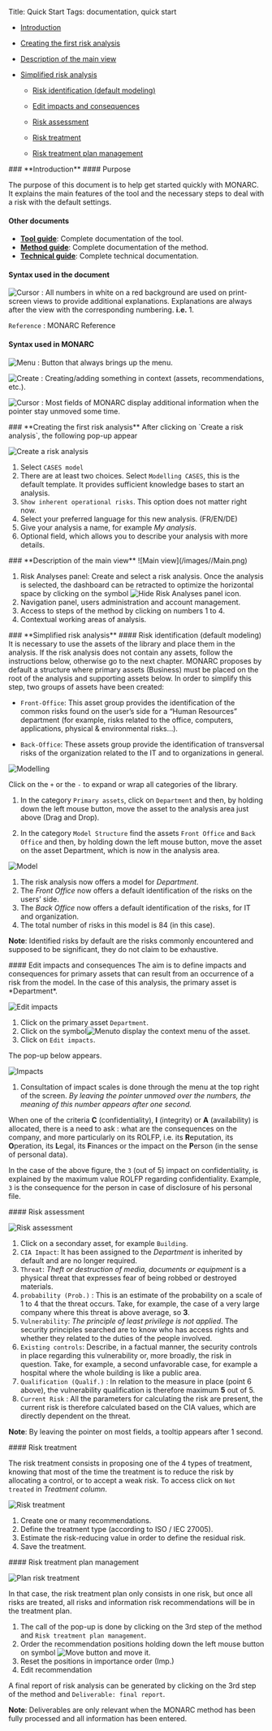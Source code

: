 Title: Quick Start
Tags: documentation, quick start

* <a href="#Introduction">Introduction</a>

* <a href="#Creating the first risk analysis">Creating the first risk analysis</a>

* <a href="#Description of the main view">Description of the main view</a>

* <a href="#Simplified risk analysis">Simplified risk analysis</a>

    * <a href="#Risk identification (default modeling)">Risk identification (default modeling)</a>

    * <a href="#Edit impacts and consequences">Edit impacts and consequences</a>

    * <a href="#Risk assessment">Risk assessment</a>

    * <a href="#Risk treatment">Risk treatment</a>

    * <a href="#Risk treatment plan management">Risk treatment plan management</a>

<a name="Introduction" />
### **Introduction**
#### Purpose

The purpose of this document is to help get started quickly with MONARC. It explains the main features of the tool and the necessary steps to deal with a risk with the default settings.

#### Other documents
* [**Tool guide**](/Tool-guide): Complete documentation of the tool.
* [**Method guide**](/Method-guide): Complete documentation of the method.
* [**Technical guide**](/technical-guide): Complete technical documentation.

#### Syntax used in the document

![Cursor](/images//Step.png) : All numbers in white on a red background are used on print-screen views to provide additional explanations. Explanations are always after the view with the corresponding numbering. **i.e.** 1.

`Reference` : MONARC Reference

#### Syntax used in MONARC
![Menu](/images//Menu.png) : Button that always brings up the menu.

![Create](/images//CreateButton.png) : Creating/adding something in context (assets, recommendations, etc.).

![Cursor](/images//Cursor.png) : Most fields of MONARC display additional information when the pointer stay unmoved some time.

<a name="Creating the first risk analysis" />
### **Creating the first risk analysis**
After clicking on `Create a risk analysis`, the following pop-up appear

![Create a risk analysis](/images//NewRiskAnalysis.png)

1. Select `CASES model`
1. There are at least two choices. Select `Modelling CASES`, this is the default template. It provides sufficient knowledge bases to start an analysis.
1. `Show inherent operational risks`. This option does not matter right now.
1. Select your preferred language for this new analysis. (FR/EN/DE)
1. Give your analysis a name, for example _My analysis_.
1. Optional field, which allows you to describe your analysis with more details.

<a name="Description of the main view" />
### **Description of the main view**
![Main view](/images//Main.png)

1. Risk Analyses panel: Create and select a risk analysis. Once the analysis is selected, the dashboard can be retracted to optimize the horizontal space by clicking on the symbol ![Hide Risk Analyses panel icon](/images//HideRiskAnalysesPanel.png).
1. Navigation panel, users administration and account management.
1. Access to steps of the method by clicking on numbers 1 to 4.
1. Contextual working areas of analysis.

<a name="Simplified risk analysis" />
### **Simplified risk analysis**

<a name="Risk identification (default modeling)" />
####	Risk identification (default modeling)
It is necessary to use the assets of the library and place them in the analysis.
If the risk analysis does not contain any assets, follow the instructions below, otherwise go to the next chapter.
MONARC proposes by default a structure where primary assets (Business) must be placed on the root of the analysis and supporting assets below. In order to simplify this step, two groups of assets have been created:

* `Front-Office`: This asset group provides the identification of the common risks found on the user’s side for a “Human Resources” department (for example, risks related to the office, computers, applications, physical & environmental risks…).

* `Back-Office`: These assets group provide the identification of transversal risks of the organization related to the IT and to organizations in general.

![Modelling](/images//Modelling.png)

Click on the `+` or the `-` to expand or wrap all categories of the library.

1. In the category `Primary assets`, click on `Department` and then, by holding down the left mouse button, move the asset to the analysis area just above (Drag and Drop).

1. In the category `Model Structure`  find the assets `Front Office` and `Back Office` and then, by holding down the left mouse button, move the asset on the asset Department, which is now in the analysis area.

![Model](/images//Model.png)

1. The risk analysis now offers a model for *Department*.
1. The *Front Office* now offers a default identification of the risks on the users’ side.
1. The *Back Office* now offers a default identification of the risks, for IT and organization.
1. The total number of risks in this model is 84 (in this case).

**Note**: Identified risks by default are the risks commonly encountered and supposed to be significant, they do not claim to be exhaustive.

<a name="Edit impacts and consequences" />
####	Edit impacts and consequences
The aim is to define impacts and consequences for primary assets that can result from an occurrence of a risk from the model.
In the case of this analysis, the primary asset is *Department*.

![Edit impacts](/images//EditImpacts.png)

1. Click on the primary asset `Department`.
1. Click on the symbol![Menu](/images//Menu.png)to display the context menu of the asset.
1. Click on `Edit impacts`.

The pop-up below appears.

![Impacts](/images//Impacts.png)

1. Consultation of impact scales is done through the menu at the top right of the screen. *By leaving the pointer unmoved over the numbers, the meaning of this number appears after one second.*

When one of the criteria **C** (confidentiality), **I** (integrity) or **A** (availability) is allocated, there is a need to ask : what are the consequences on the company, and more particularly on its ROLFP, i.e. its **R**eputation, its **O**peration, its **L**egal, its **F**inances or the impact on the **P**erson (in the sense of personal data).

In the case of the above figure, the `3` (out of 5) impact on confidentiality, is explained by the maximum value ROLFP regarding confidentiality. Example, `3` is the consequence for the person in case of disclosure of his personal file.

<a name="Risk assessment" />
#### Risk assessment

![Risk assessment](/images//RiskAssessment.png)

1. Click on a secondary asset, for example `Building`.
1. `CIA Impact`: It has been assigned to the *Department* is inherited by default and are no longer required.
1. `Threat`: *Theft or destruction of media, documents or equipment* is a physical threat that expresses fear of being robbed or destroyed materials.
1. `probability (Prob.)` : This is an estimate of the probability on a scale of 1 to 4 that the threat occurs. Take, for example, the case of a very large company where this threat is above average, so **3**.
1. `Vulnerability`: *The principle of least privilege is not applied*. The security principles searched are to know who has access rights and whether they related to the duties of the people involved.
1. `Existing controls`: Describe, in a factual manner, the security controls in place regarding this vulnerability or, more broadly, the risk in question. Take, for example, a second unfavorable case, for example a hospital where the whole building is like a public area.
1. `Qualification (Qualif.)` : In relation to the measure in place (point 6 above), the vulnerability qualification is therefore maximum **5** out of 5.
1. `Current Risk` : All the parameters for calculating the risk are present, the current risk is therefore calculated based on the CIA values, which are directly dependent on the threat.

**Note**: By leaving the pointer on most fields, a tooltip appears after 1 second.

<a name="Risk treatment" />
#### Risk treatment

The risk treatment consists in proposing one of the 4 types of treatment, knowing that most of the time the treatment is to reduce the risk by allocating a control, or to accept a weak risk. To access click on `Not treated` in *Treatment column*.

![Risk treatment](/images//RiskTreatment.png)

1. Create one or many recommendations.
1. Define the treatment type (according to ISO / IEC 27005).
1. Estimate the risk-reducing value in order to define the residual risk.
1. Save the treatment.

<a name="Risk treatment plan management" />
#### Risk treatment plan management

![Plan risk treatment](/images//PlanTreatment.png)

In that case, the risk treatment plan only consists in one risk, but once all risks are treated, all risks and information risk recommendations will be in the treatment plan.

1. The call of the pop-up is done by clicking on the 3rd step of the method and `Risk treatment plan management`.
1. Order the recommendation positions holding down the left mouse button on symbol ![Move button](/images//MoveButton.png) and move it.
1. Reset the positions in importance order (Imp.)
1. Edit recommendation

A final report of risk analysis can be generated by clicking on the 3rd step of the method and `Deliverable: final report`.

**Note**: Deliverables are only relevant when the MONARC method has been fully processed and all information has been entered.
